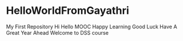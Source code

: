 # HelloWorldFromGayathri
My First Repository 
Hi Hello MOOC 
Happy Learning
Good Luck
Have A  Great Year Ahead
Welcome to DSS course

